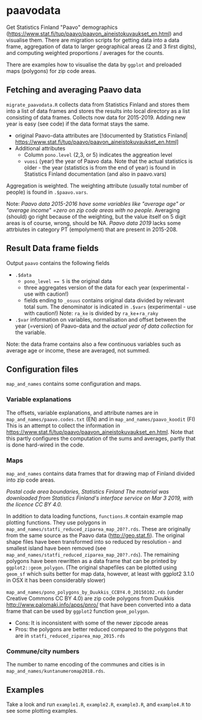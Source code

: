 # paavodata

Get Statistics Finland "Paavo" demographics (https://www.stat.fi/tup/paavo/paavon_aineistokuvaukset_en.html) and visualise them. There are migration scripts for getting data into a data frame, aggregation of data to larger geographical areas (2 and 3 first digits), and computing weighted proportions / averages for the counts.  

There are examples how to visualise the data by `ggplot` and preloaded maps (polygons) for zip code areas.

## Fetching and averaging Paavo data

`migrate_paavodata.R` collects data from Statistics Finland and stores them into a list of data frames and stores the results into local directory as a list consisting of data frames. Collects now data for 2015-2019. Adding new year is easy (see code) if the data format stays the same. 

  - original Paavo-data attributes are [!documented by Statistics Finland| https://www.stat.fi/tup/paavo/paavon_aineistokuvaukset_en.html]
  - Additional attributes
    - Column `pono.level` (2,3, or 5) indicates the aggreation level
    -  `vuosi` (year) the year of Paavo data. Note that the actual statistics is older - the year (statistics is from the end of year) is found in Statistics Finland documentation (and also in paavo.vars)

Aggregation is weighted. The weighting attribute (usually total number of people) is found in `.$paavo.vars`.

Note: *Paavo data 2015-2016 have some variables like "average age" or "average income" =zero on zip code areas with no people.* Averaging (should) go right because of the weighting, but the value itself on 5 digit areas is of course, wrong, should be NA. *Paavo data 2019* lacks some attrbiutes in category PT (empolyment) that are present in 2015-208.

## Result Data frame fields

Output `paavo` contains the following fields
 - `.$data`
   - `pono_level == 5` is the original data
   - three aggregates version of the data for each year (experimental - use with caution!)
   - fields ending to `_osuus` contains original data divided by relevant total sum. The denominator is indicated in `.$vars` (experimental - use with caution!)
 Note: `ra_ke` is divided by `ra_ke`+`ra_raky`
 - `.$var` information on variables, normalisation and offset between the year (=version) of Paavo-data and the *actual year of data collection* for the variable.

Note: the data frame contains also a few continuous variables such as average age or income, these are averaged, not summed.

## Configuration files 

`map_and_names` contains some configuration and maps. 

### Variable explanations

The offsets, variable explanations, and attribute names are in `map_and_names/paavo.codes.txt` (EN) and in `map_and_names/paavo_koodit` (FI) This is an attempt to collect the information in https://www.stat.fi/tup/paavo/paavon_aineistokuvaukset_en.html. Note that this partly configures the computation of the sums and averages, partly that is done hard-wired in the code. 

### Maps

`map_and_names` contains data frames that for drawing map of Finland divided into zip code areas.

*Postal code area boundaries, Statistics Finland The material was downloaded from Statistics Finland's interface service on Mar 3 2019, with the licence CC BY 4.0.*

In addition to data loading functions, `functions.R` contain example map plotting functions. They use polygons in `map_and_names/statfi_reduced_ziparea_map_20??.rds`. These are originally from the same source as the Paavo data (http://geo.stat.fi). The original shape files have been transformed into so reduced by resolution - and smallest island have been removed (see `map_and_names/statfi_reduced_ziparea_map_20??.rds`). The remaining polygons have been rewritten as a data frame that can be printed by `ggplot2::geom_polygon`. (The original shapefiles can be plotted using `geom_sf` which suits better for map data, however, at least with ggplot2 3.1.0 in OSX it has been considerably slower) 

`map_and_names/pono_polygons_by_Duukkis_CCBY4.0_20150102.rds` (under Creative Commons CC BY 4.0) are zip code polygons from Duukkis http://www.palomaki.info/apps/pnro/ that have been converted into a data frame that can be used by `ggplot2` function `geom_polygon`. 
  - Cons: It is inconsistent with some of the newer zipcode areas
  - Pros: the polygons are better reduced compared to the polygons that are in `statfi_reduced_ziparea_map_2015.rds`
  
### Commune/city numbers 

The number to name encoding of the communes and cities is in `map_and_names/kuntanumeromap2018.rds`.

## Examples

Take a look and run `example1.R`, `example2.R`, `example3.R`, and `example4.R` to see some plotting examples.
  


